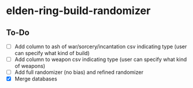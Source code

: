 # elden-ring-build-randomizer


## To-Do
- [ ] Add column to ash of war/sorcery/incantation csv indicating type (user can specify what kind of build)
- [ ] Add column to weapon csv indicating type (user can specify what kind of weapons)
- [ ] Add full randomizer (no bias) and refined randomizer
- [x] Merge databases
